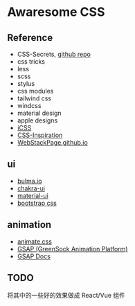 # Awaresome CSS

## Reference

- CSS-Secrets, [github repo](https://github.com/cssmagic/CSS-Secrets)
- css tricks
- less
- scss
- stylus
- css modules
- tailwind css
- windcss
- material design
- apple designs
- [iCSS](https://github.com/chokcoco/iCSS)
- [CSS-Inspiration](https://github.com/chokcoco/CSS-Inspiration)
- [WebStackPage.github.io](https://github.com/WebStackPage/WebStackPage.github.io)

## ui

- [bulma.io](https://bulma.io/)
- [chakra-ui](https://github.com/chakra-ui/chakra-ui)
- [material-ui](https://github.com/mui-org/material-ui)
- [bootstrap css](https://getbootstrap.com/docs/5.1/getting-started/introduction/)

## animation

- [animate.css](https://github.com/animate-css/animate.css)
- [GSAP (GreenSock Animation Platform)](https://github.com/greensock/GSAP)
- [GSAP Docs](https://greensock.com/docs/)

## TODO

将其中的一些好的效果做成 React/Vue 组件
